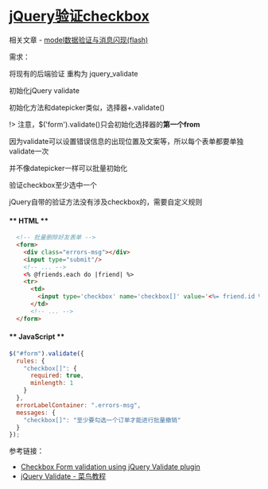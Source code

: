 # [jQuery验证checkbox](/2019/11/checkbox_jquery_validate.md)

相关文章 - [model数据验证与消息闪现(flash)](/2019/11/validates.md)

<i class="fa fa-hashtag"></i>
需求：

将现有的后端验证 重构为 jquery_validate

<i class="fa fa-hashtag"></i>
初始化jQuery validate

初始化方法和datepicker类似，选择器+.validate()

!> 注意，$('form').validate()只会初始化选择器的**第一个from**

因为validate可以设置错误信息的出现位置及文案等，所以每个表单都要单独validate一次

并不像datepicker一样可以批量初始化

<i class="fa fa-hashtag"></i>
验证checkbox至少选中一个

jQuery自带的验证方法没有涉及checkbox的，需要自定义规则

<!-- tabs:start -->

#### ** HTML **

```html
  <!-- 批量删除好友表单 -->
  <form>
    <div class="errors-msg"></div>
    <input type="submit"/>
    <!-- ... -->
    <% @friends.each do |friend| %>
    <tr>
      <td>
        <input type='checkbox' name='checkbox[]' value='<%= friend.id %>'/>
      </td>
      <!-- ... -->
  </form>
```

#### ** JavaScript **

```js
$("#form").validate({
  rules: {
    "checkbox[]": {
      required: true,
      minlength: 1
    }
  },
  errorLabelContainer: ".errors-msg",
  messages: {
    "checkbox[]": "至少要勾选一个订单才能进行批量撤销"
  }
});
```

<!-- tabs:end -->

<i class="fa fa-hashtag"></i>
参考链接：

- [Checkbox Form validation using jQuery Validate plugin](https://codepen.io/paulyabsley/pen/zFkbI)
- [jQuery Validate - 菜鸟教程](https://www.runoob.com/jquery/jquery-plugin-validate.html)
